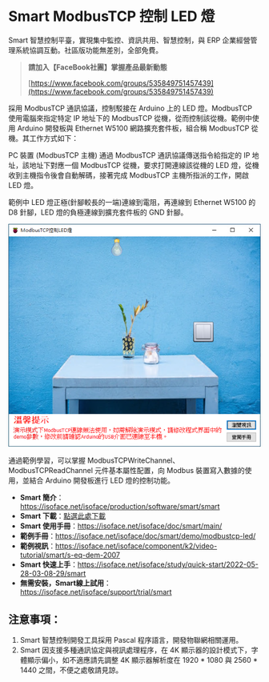 # Smart ModbusTCP 控制 LED 燈

Smart 智慧控制平臺，實現集中監控、資訊共用、智慧控制，與 ERP 企業經營管理系統協調互動。社區版功能無差別，全部免費。

> **請加入【FaceBook社團】掌握產品最新動態**
>
> [https://www.facebook.com/groups/535849751457439](https://www.facebook.com/groups/535849751457439)

採用 ModbusTCP 通訊協議，控制駁接在 Arduino 上的 LED 燈。ModbusTCP 使用電腦來指定特定 IP 地址下的 ModbusTCP 從機，從而控制該從機。範例中使用 Arduino 開發板與 Ethernet  W5100 網路擴充套件板，組合稱 ModbusTCP 從機。其工作方式如下：

PC 裝置 (ModbusTCP 主機) 通過 ModbusTCP 通訊協議傳送指令給指定的 IP 地址，該地址下對應一個 ModbusTCP 從機，要求打開連線該從機的 LED 燈，從機收到主機指令後會自動解碼，接著完成 ModbusTCP 主機所指派的工作，開啟 LED 燈。

範例中 LED 燈正極(針腳較長的一端)連線到電阻，再連線到 Ethernet W5100 的 D8 針腳，LED 燈的負極連線到擴充套件板的 GND 針腳。

![](images/20220924154841.png)

通過範例學習，可以掌握 ModbusTCPWriteChannel、ModbusTCPReadChannel 元件基本屬性配置，向 Modbus 裝置寫入數據的使用，並結合 Arduino 開發板進行 LED 燈的控制功能。

* **Smart 簡介**：https://isoface.net/isoface/production/software/smart/smart
* **Smart 下載**：[點選此處下載](https://github.com/isoface-iot/Smart/releases/latest)
* **Smart 使用手冊**：https://isoface.net/isoface/doc/smart/main/
* **範例手冊**：https://isoface.net/isoface/doc/smart/demo/modbustcp-led/
* **範例視訊**：https://isoface.net/isoface/component/k2/video-tutorial/smart/s-eq-dem-2007
* **Smart 快速上手**：https://isoface.net/isoface/study/quick-start/2022-05-28-03-08-29/smart
* **無需安裝，Smart線上試用**：https://isoface.net/isoface/support/trial/smart

## 注意事項：
1. Smart 智慧控制開發工具採用 Pascal 程序語言，開發物聯網相關運用。
2. Smart 因支援多種通訊協定與視訊處理程序，在 4K 顯示器的設計模式下，字體顯示偏小，如不適應請先調整 4K 顯示器解析度在 1920 * 1080 與 2560 * 1440 之間，不便之處敬請見諒。